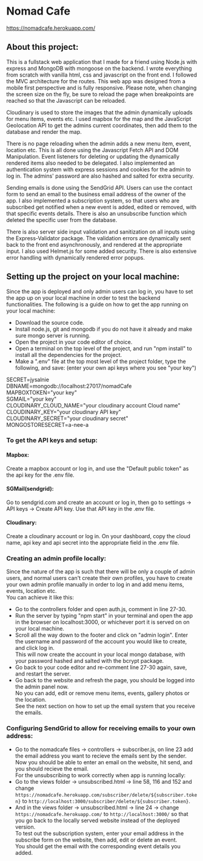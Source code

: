 # Nomad Cafe
https://nomadcafe.herokuapp.com/

## About this project:
This is a fullstack web application that I made for a friend using Node.js with express and MongoDB with mongoose on the backend.
I wrote everything from scratch with vanilla html, css and javascript on the front end. I followed the MVC architecture for the routes.
This web app was designed from a mobile first perspective and is fully responsive.
Please note, when changing the screen size on the fly, be sure to reload the page when breakpoints are reached so that the Javascript can be reloaded.

Cloudinary is used to store the images that the admin dynamically uploads for menu items, events etc.
I used mapbox for the map and the JavaScript Geolocation API to get the admins current coordinates, then add them to the database and render the map.

There is no page reloading when the admin adds a new menu item, event, location etc. This is all done using the Javascript Fetch API and DOM Manipulation.
Event listeners for deleting or updating the dynamically rendered items also needed to be delegated.
I also implemented an authentication system with express sessions and cookies for the admin to log in.
The admins' password are also hashed and salted for extra security.

Sending emails is done using the SendGrid API. Users can use the contact form to send an email to the business email address of the owner of the app.
I also implemented a subscription system, so that users who are subscribed get notified when a new event is added, edited or removed, with that specific events details.
There is also an unsubscribe function which deleted the specific user from the database.

There is also server side input validation and sanitization on all inputs using the Express-Validator package.
The validation errors are dynamically sent back to the front end asynchronously, and rendered at the appropriate input.
I also used Helmet.js for some added security. There is also extensive error handling with dynamically rendered error popups.

## Setting up the project on your local machine:
Since the app is deployed and only admin users can log in, you have to set the app up on your local machine in order to test the backend functionalities.
The following is a guide on how to get the app running on your local machine:

* Download the source code.
* Install node.js,  git and mongodb if you do not have it already and make sure mongo server is running.
* Open the project in your code editor of choice.
* Open a terminal on the top level of the project, and run "npm install" to install all the dependencies for the project.
* Make a ".env" file at the top most level of the project folder, type the following, and save: (enter your own api keys where you see "your key")

SECRET=jysalnie  
DBNAME=mongodb://localhost:27017/nomadCafe  
MAPBOXTOKEN="your key"  
SGMAIL="your key"  
CLOUDINARY_CLOUD_NAME="your cloudinary account Cloud name"  
CLOUDINARY_KEY="your cloudinary API key"  
CLOUDINARY_SECRET="your cloudinary secret"  
MONGOSTORESECRET=a-nee-a  


### To get the API keys and setup:
#### Mapbox:
Create a mapbox account or log in, and use the "Default public token" as the api key for the .env file.
#### SGMail(sendgrid):
Go to sendgrid.com and create an account or log in, then go to settings -> API keys -> Create API key. Use that API key in the .env file.
#### Cloudinary:
Create a cloudinary account or log in. On your dashboard, copy the cloud name, api key and api secret into the appropriate field in the .env file.

### Creating an admin profile locally:
Since the nature of the app is such that there will be only a couple of admin users, and normal users can't create their own profiles,
you have to create your own admin profile manually in order to log in and add menu items, events, location etc.  
You can achieve it like this:  
* Go to the controllers folder and open auth.js, comment in line 27-30.
* Run the server by typing "npm start" in your terminal and open the app in the browser on localhost:3000, or whichever port it is served on on your local machine.
* Scroll all the way down to the footer and click on "admin login". Enter the username and password of the account you would like to create, and click log in.  
This will now create the account in your local mongo database, with your password hashed and salted with the bcrypt package.
* Go back to your code editor and re-comment line 27-30 again, save, and restart the server.
* Go back to the website and refresh the page, you should be logged into the admin panel now.  
No you can add, edit or remove menu items, events, gallery photos or the location.  
See the next section on how to set up the email system that you receive the emails.  

### Configuring SendGrid to allow for receiving emails to your own address:
* Go to the nomadcafe files -> controllers -> subscriber.js, on line 23 add the email address you want to recieve the emails sent by the sender.
Now you should be able to enter an email on the website, hit send, and you should recieve the email.   
For the unsubscribing to work correctly when app is running locally:  
* Go to the views folder -> unsubscribed.html -> line 58, 116 and 152 and change `https://nomadcafe.herokuapp.com/subscriber/delete/${subscriber.token}` to `http://localhost:3000/subscriber/delete/${subscriber.token}`.
* And in the views folder -> unsubscribed.html -> line 24 -> change `https://nomadcafe.herokuapp.com/` to `http://localhost:3000/` so that you go back to the locally served website instead of the deployed version.  
To test out the subscription system, enter your email address in the subscribe form on the website, then add, edit or delete an event.  
You should get the email with the corresponding event details you added. 
